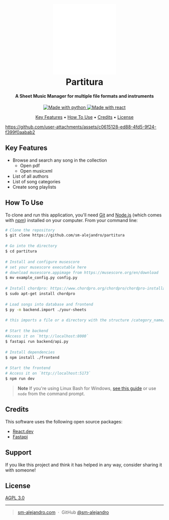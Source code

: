 <h1 align="center">
  <br>
  <a href="http://partitura.elpianomaster.com"><img src="https://raw.githubusercontent.com/sm-alejandro/partitura/main/frontend/public/logo_dark.svg" alt="Partitura" width="200"></a>
  <br>
  Partitura
  <br>
</h1>

<h4 align="center">A Sheet Music Manager for multiple file formats and instruments</h4>
<p align="center">
  <a href="https://img.shields.io/badge/made%20with-python-green">
    <img src="https://img.shields.io/badge/made%20with-python-green"
         alt="Made with python">
  </a>
  <a href="https://img.shields.io/badge/made%20with-react-blue">
    <img src="https://img.shields.io/badge/made%20with-react-blue"
         alt="Made with react">
  </a>
</p>

<p align="center">
  <a href="#key-features">Key Features</a> •
  <a href="#how-to-use">How To Use</a> •
  <a href="#credits">Credits</a> •
  <a href="#license">License</a>
</p>

https://github.com/user-attachments/assets/c0615128-ed88-4fd5-9f24-f399f0aabab2

## Key Features

-   Browse and search any song in the collection
    -   Open pdf
    -   Open musicxml
-   List of all authors
-   List of song categories
-   Create song playlists

## How To Use

To clone and run this application, you'll need [Git](https://git-scm.com) and [Node.js](https://nodejs.org/en/download/) (which comes with [npm](http://npmjs.com)) installed on your computer. From your command line:

```bash
# Clone the repository
$ git clone https://github.com/sm-alejandro/partitura

# Go into the directory
$ cd partitura

# Install and configure musescore
# set your musescore executable here
# download musescore.appimage from https://musescore.org/en/download
$ mv example_config.py config.py

# Install chordpro: https://www.chordpro.org/chordpro/chordpro-installation/#installing-chordpro
$ sudo apt-get install chordpro

# Load songs into database and frontend
$ py -m backend.import ./your-sheets

# this imports a file or a directory with the structure /category_name/sheet.mscz

# Start the backend
#Access it on `http://localhost:8000`
$ fastapi run backend/api.py

# Install dependencies
$ npm install ./frontend

# Start the frontend
# Access it on `http://localhost:5173`
$ npm run dev
```

> **Note**
> If you're using Linux Bash for Windows, [see this guide](https://www.howtogeek.com/261575/how-to-run-graphical-linux-desktop-applications-from-windows-10s-bash-shell/) or use `node` from the command prompt.

## Credits

This software uses the following open source packages:

-   [React.dev](https://react.dev/)
-   [Fastapi](https://fastapi.tiangolo.com/)

## Support

If you like this project and think it has helped in any way, consider sharing it with someone!

## License

[AGPL 3.0](https://www.gnu.org/licenses/agpl-3.0.en.html)

---

> [sm-alejandro.com](https://www.sm-alejandro.com) &nbsp;&middot;&nbsp;
> GitHub [@sm-alejandro](https://github.com/sm-alejandro)
